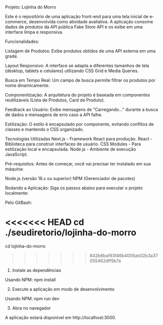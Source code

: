 Projeto: Lojinha do Morro

Este é o repositório de uma aplicação front-end para uma tela inicial de e-commerce, desenvolvida como atividade avaliativa. A aplicação consome dados de produtos da API pública Fake Store API e os exibe em uma interface limpa e responsiva.

Funcionalidades:

Listagem de Produtos: Exibe produtos obtidos de uma API externa em uma grade.

Layout Responsivo: A interface se adapta a diferentes tamanhos de tela (desktop, tablets e celulares) utilizando CSS Grid e Media Queries.

Busca em Tempo Real: Um campo de busca permite filtrar os produtos por nome dinamicamente.

Componentização: A arquitetura do projeto é baseada em componentes reutilizáveis (Lista de Produtos, Card de Produto).

Feedback ao Usuário: Exibe mensagens de "Carregando..." durante a busca de dados e mensagens de erro caso a API falhe.

Estilização: O estilo é encapsulado por componente, evitando conflitos de classes e mantendo o CSS organizado.

Tecnologias Utilizadas
Next.js - Framework React para produção.
React - Biblioteca para construir interfaces de usuário.
CSS Modules - Para estilização local e encapsulada.
Node.js - Ambiente de execução JavaScript.

Pré-requisitos:
Antes de começar, você vai precisar ter instalado em sua máquina:

Node.js (versão 18.x ou superior)
NPM (Gerenciador de pacotes)

Rodando a Aplicação:
Siga os passos abaixo para executar o projeto localmente:

Pelo GitBash:

<<<<<<< HEAD
cd ./seudiretorio/lojinha-do-morro
=======
cd lojinha-do-morro
>>>>>>> 842b6baf93f46b4005ab02b3a37055462dff5b7a

1. Instale as dependências

Usando NPM:
npm install

2. Execute a aplicação em modo de desenvolvimento

Usando NPM:
npm run dev

3. Abra no navegador

A aplicação estará disponível em http://localhost:3000.
